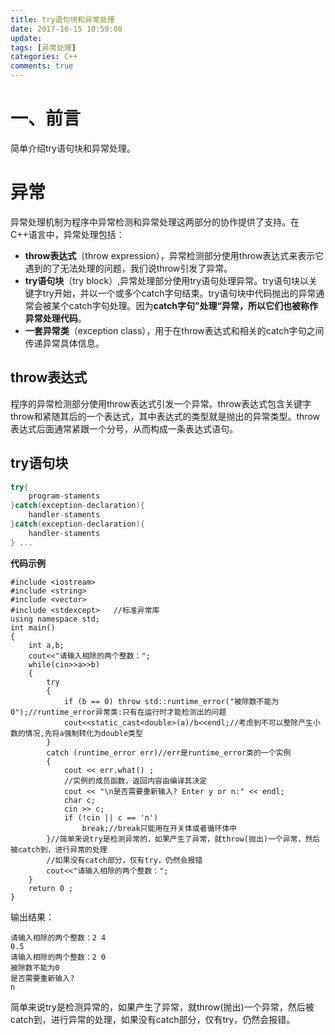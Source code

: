 ```yaml
---
title: try语句块和异常处理
date: 2017-10-15 10:59:00
update: 
tags: [异常处理]
categories: C++
comments: true
---
```

# 一、前言

简单介绍try语句块和异常处理。

<!--more-->

# 异常
异常处理机制为程序中异常检测和异常处理这两部分的协作提供了支持。在C++语言中，异常处理包括：

- **throw表达式**（throw expression），异常检测部分使用throw表达式来表示它遇到的了无法处理的问题，我们说throw引发了异常。
- **try语句块**（try block）,异常处理部分使用try语句处理异常。try语句块以关键字try开始，并以一个或多个catch字句结束。try语句块中代码抛出的异常通常会被某个catch字句处理。因为**catch字句”处理“异常，所以它们也被称作异常处理代码**。
- **一套异常类**（exception class），用于在throw表达式和相关的catch字句之间传递异常具体信息。

## throw表达式

程序的异常检测部分使用throw表达式引发一个异常。throw表达式包含关键字throw和紧随其后的一个表达式，其中表达式的类型就是抛出的异常类型。throw表达式后面通常紧跟一个分号，从而构成一条表达式语句。

## try语句块

```C++
try{
    program-staments
}catch(exception-declaration){
    handler-staments
}catch(exception-declaration){
    handler-staments
} ...
```

**代码示例**
```++
#include <iostream>
#include <string>
#include <vector>
#include <stdexcept>   //标准异常库
using namespace std;
int main()
{
    int a,b;
    cout<<"请输入相除的两个整数：";
    while(cin>>a>>b)
    {
        try
        {
            if (b == 0) throw std::runtime_error("被除数不能为0");//runtime_error异常类:只有在运行时才能检测出的问题
            cout<<static_cast<double>(a)/b<<endl;//考虑到不可以整除产生小数的情况,先将a强制转化为double类型
        }
        catch (runtime_error err)//err是runtime_error类的一个实例
        {
            cout << err.what() ;
            //实例的成员函数，返回内容由编译其决定
            cout << "\n是否需要重新输入? Enter y or n:" << endl;
            char c;
            cin >> c;
            if (!cin || c == 'n')
                break;//break只能用在开关体或者循环体中
        }//简单来说try是检测异常的，如果产生了异常，就throw(抛出)一个异常，然后被catch到，进行异常的处理
        //如果没有catch部分，仅有try，仍然会报错
        cout<<"请输入相除的两个整数：";
    }
    return 0 ;
}
```
输出结果：

    请输入相除的两个整数：2 4
    0.5
    请输入相除的两个整数：2 0
    被除数不能为0
    是否需要重新输入?
    n


简单来说try是检测异常的，如果产生了异常，就throw(抛出)一个异常，然后被catch到，进行异常的处理，如果没有catch部分，仅有try，仍然会报错。